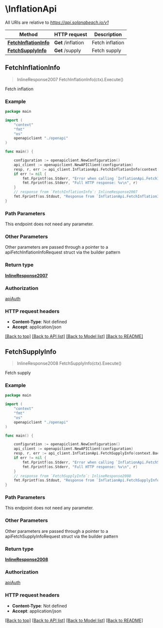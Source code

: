 # \InflationApi

All URIs are relative to *https://api.solanabeach.io/v1*

Method | HTTP request | Description
------------- | ------------- | -------------
[**FetchInflationInfo**](InflationApi.md#FetchInflationInfo) | **Get** /inflation | Fetch inflation
[**FetchSupplyInfo**](InflationApi.md#FetchSupplyInfo) | **Get** /supply | Fetch supply



## FetchInflationInfo

> InlineResponse2007 FetchInflationInfo(ctx).Execute()

Fetch inflation



### Example

```go
package main

import (
    "context"
    "fmt"
    "os"
    openapiclient "./openapi"
)

func main() {

    configuration := openapiclient.NewConfiguration()
    api_client := openapiclient.NewAPIClient(configuration)
    resp, r, err := api_client.InflationApi.FetchInflationInfo(context.Background()).Execute()
    if err != nil {
        fmt.Fprintf(os.Stderr, "Error when calling `InflationApi.FetchInflationInfo``: %v\n", err)
        fmt.Fprintf(os.Stderr, "Full HTTP response: %v\n", r)
    }
    // response from `FetchInflationInfo`: InlineResponse2007
    fmt.Fprintf(os.Stdout, "Response from `InflationApi.FetchInflationInfo`: %v\n", resp)
}
```

### Path Parameters

This endpoint does not need any parameter.

### Other Parameters

Other parameters are passed through a pointer to a apiFetchInflationInfoRequest struct via the builder pattern


### Return type

[**InlineResponse2007**](InlineResponse2007.md)

### Authorization

[apiAuth](../README.md#apiAuth)

### HTTP request headers

- **Content-Type**: Not defined
- **Accept**: application/json

[[Back to top]](#) [[Back to API list]](../README.md#documentation-for-api-endpoints)
[[Back to Model list]](../README.md#documentation-for-models)
[[Back to README]](../README.md)


## FetchSupplyInfo

> InlineResponse2008 FetchSupplyInfo(ctx).Execute()

Fetch supply



### Example

```go
package main

import (
    "context"
    "fmt"
    "os"
    openapiclient "./openapi"
)

func main() {

    configuration := openapiclient.NewConfiguration()
    api_client := openapiclient.NewAPIClient(configuration)
    resp, r, err := api_client.InflationApi.FetchSupplyInfo(context.Background()).Execute()
    if err != nil {
        fmt.Fprintf(os.Stderr, "Error when calling `InflationApi.FetchSupplyInfo``: %v\n", err)
        fmt.Fprintf(os.Stderr, "Full HTTP response: %v\n", r)
    }
    // response from `FetchSupplyInfo`: InlineResponse2008
    fmt.Fprintf(os.Stdout, "Response from `InflationApi.FetchSupplyInfo`: %v\n", resp)
}
```

### Path Parameters

This endpoint does not need any parameter.

### Other Parameters

Other parameters are passed through a pointer to a apiFetchSupplyInfoRequest struct via the builder pattern


### Return type

[**InlineResponse2008**](InlineResponse2008.md)

### Authorization

[apiAuth](../README.md#apiAuth)

### HTTP request headers

- **Content-Type**: Not defined
- **Accept**: application/json

[[Back to top]](#) [[Back to API list]](../README.md#documentation-for-api-endpoints)
[[Back to Model list]](../README.md#documentation-for-models)
[[Back to README]](../README.md)

